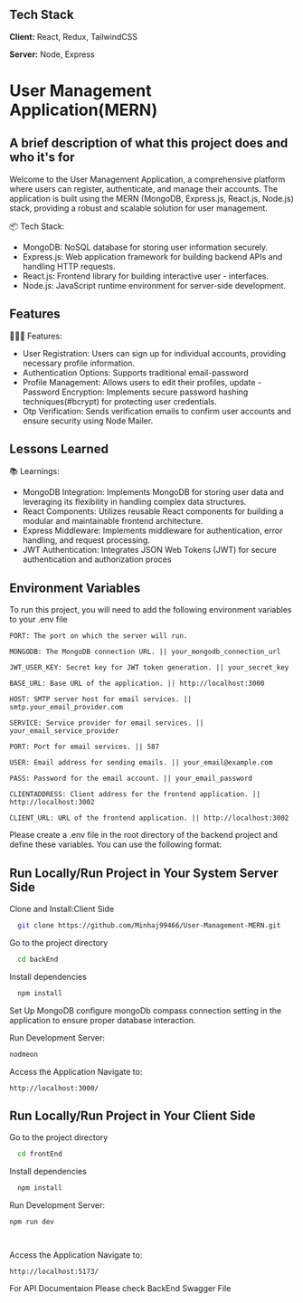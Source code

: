 
## Tech Stack

**Client:** React, Redux, TailwindCSS

**Server:** Node, Express




# User Management Application(MERN)

## A brief description of what this project does and who it's for

Welcome to the User Management Application, a comprehensive platform where users can register, authenticate, and manage their accounts. The application is built using the MERN (MongoDB, Express.js, React.js, Node.js) stack, providing a robust and scalable solution for user management.

📦 Tech Stack:

- MongoDB: NoSQL database for storing user information securely.
- Express.js: Web application framework for building backend APIs and handling HTTP requests.
- React.js: Frontend library for building interactive user - interfaces.
- Node.js: JavaScript runtime environment for server-side development.

## Features

👩🏽‍🍳 Features:

- User Registration: Users can sign up for individual accounts,
 providing necessary profile information.
- Authentication Options: Supports traditional email-password
- Profile Management: Allows users to edit their profiles, update 
-Password Encryption: Implements secure password hashing techniques(#bcrypt) for protecting user credentials.
- Otp Verification: Sends verification emails to confirm user accounts and ensure security using Node Mailer.


## Lessons Learned


📚 Learnings:

- MongoDB Integration: Implements MongoDB for storing user data and leveraging its flexibility in handling complex data structures.
- React Components: Utilizes reusable React components for building a modular and maintainable frontend architecture.
- Express Middleware: Implements middleware for authentication, error handling, and request processing.
- JWT Authentication: Integrates JSON Web Tokens (JWT) for secure authentication and authorization proces
## Environment Variables

To run this project, you will need to add the following environment variables to your .env file

`PORT: The port on which the server will run.`

`MONGODB: The MongoDB connection URL. || your_mongodb_connection_url`

`JWT_USER_KEY: Secret key for JWT token generation. || your_secret_key`

`BASE_URL: Base URL of the application. || http://localhost:3000`

`HOST: SMTP server host for email services. || smtp.your_email_provider.com`

`SERVICE: Service provider for email services. || your_email_service_provider`

`PORT: Port for email services. || 587`

`USER: Email address for sending emails. || your_email@example.com`

`PASS: Password for the email account. || your_email_password`

`CLIENTADDRESS: Client address for the frontend application. || http://localhost:3002`

`CLIENT_URL: URL of the frontend application. || http://localhost:3002`

Please create a .env file in the root directory of the backend project and define these variables. You can use the following format:


## Run Locally/Run Project in Your System Server Side

Clone and Install:Client Side

```bash
  git clone https://github.com/Minhaj99466/User-Management-MERN.git
```

Go to the project directory

```bash
  cd backEnd
```

Install dependencies

```bash
  npm install
```

Set Up MongoDB
configure mongoDb compass connection setting  in the application to ensure proper database interaction.

Run Development Server:

 ``` bash
 nodmeon
```
Access the Application
Navigate to:
```
http://localhost:3000/
```



## Run Locally/Run Project in Your Client Side

Go to the project directory

```bash
  cd frontEnd
```

Install dependencies

```bash
  npm install
```



Run Development Server:

 ``` bash
 npm run dev




```
Access the Application
Navigate to:
```
http://localhost:5173/
```
For API Documentaion Please check BackEnd Swagger File
